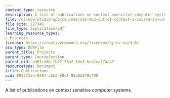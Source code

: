 ```yaml
---
content_type: resource
description: A list of publications on context sensitive computer systems.
file: /ol-ocw-studio-app/courses/mas-963-out-of-context-a-course-on-computer-systems-that-adapt-to-and-learn-from-context-fall-2001/093631ea0487a5b3e8d188a0b279d790_publications.pdf
file_size: 127348
file_type: application/pdf
learning_resource_types:
- Projects
license: https://creativecommons.org/licenses/by-nc-sa/4.0/
ocw_type: OCWFile
parent_title: Projects
parent_type: CourseSection
parent_uid: a961ca8b-fb27-20a7-83e3-bea1eaf7ac47
resourcetype: Document
title: Publications
uid: 093631ea-0487-a5b3-e8d1-88a0b279d790
---
```

A list of publications on context sensitive computer systems.